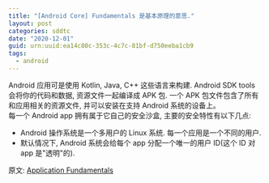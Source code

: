 ```yaml
---
title: "[Android Core] Fundamentals 是基本原理的意思."
layout: post
categories: sddtc
date: "2020-12-01"
guid: urn:uuid:ea14c80c-353c-4c7c-81bf-d750eeba1cb9
tags:
  - android
---
```


Android 应用可是使用 Kotlin, Java, C++ 这些语言来构建. Android SDK tools 会将你的代码和数据, 资源文件一起编译成 APK 包. 一个 APK 包文件包含了所有和应用相关的资源文件, 并可以安装在支持 Android 系统的设备上。  
每一个 Android app 拥有属于它自己的安全沙盒, 主要的安全特性有以下几点:  
* Android 操作系统是一个多用户的 Linux 系统. 每一个应用是一个不同的用户.
* 默认情况下, Android 系统会给每个 app 分配一个唯一的用户 ID(这个 ID 对 app 是"透明"的).  
 














原文: [Application Fundamentals](https://developer.android.com/guide/components/fundamentals)




 




